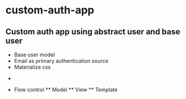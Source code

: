 # custom-auth-app
## Custom auth app using abstract user and base user
* Base user model 
* Email as primary authentication source
* Materialize css
-
* Flow control 
** Model
** View
** Template
